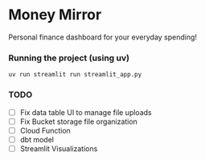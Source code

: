 # Money Mirror

Personal finance dashboard for your everyday spending!

### Running the project (using uv)

```
uv run streamlit run streamlit_app.py
```

### TODO

- [ ] Fix data table UI to manage file uploads
- [ ] Fix Bucket storage file organization
- [ ] Cloud Function
- [ ] dbt model
- [ ] Streamlit Visualizations
